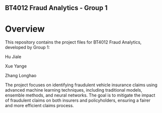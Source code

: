 ## BT4012 Fraud Analytics - Group 1

# Overview

This repository contains the project files for BT4012 Fraud Analytics, developed by Group 1:

Hu Jiale 

Xue Yange 

Zhang Longhao 

The project focuses on identifying fraudulent vehicle insurance claims using advanced machine learning techniques, including traditional models, ensemble methods, and neural networks. The goal is to mitigate the impact of fraudulent claims on both insurers and policyholders, ensuring a fairer and more efficient claims process.
